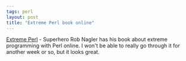 ```yaml
---
tags: perl
layout: post
title: "Extreme Perl book online"
---
```




<a href="http://www.extremeperl.org/bk/home">Extreme Perl</a> - Superhero Rob Nagler has his book about extreme programming with Perl online. I won't be able to really go through it for another week or so, but it looks great.


